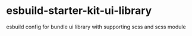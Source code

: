 # esbuild-starter-kit-ui-library

esbuild config for bundle ui library with supporting scss and scss module

